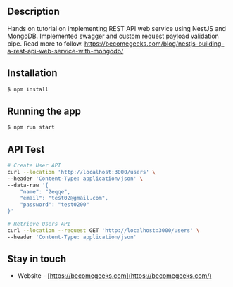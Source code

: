 ## Description

Hands on tutorial on implementing REST API web service using NestJS and MongoDB. Implemented swagger and custom request payload validation pipe.
Read more to follow.
https://becomegeeks.com/blog/nestjs-building-a-rest-api-web-service-with-mongodb/

## Installation

```bash
$ npm install
```

## Running the app

```bash
$ npm run start
```

## API Test

```bash
# Create User API
curl --location 'http://localhost:3000/users' \
--header 'Content-Type: application/json' \
--data-raw '{
    "name": "2eqqe",
    "email": "test02@gmail.com",
    "password": "test0200"
}'

# Retrieve Users API
curl --location --request GET 'http://localhost:3000/users' \
--header 'Content-Type: application/json'
```

## Stay in touch
- Website - [https://becomegeeks.com](https://becomegeeks.com/)
